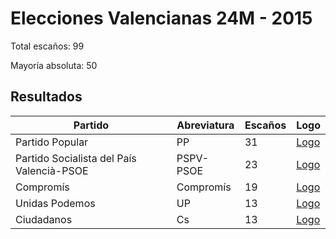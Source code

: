 # Elecciones Valencianas 24M - 2015

Total escaños: 99

Mayoría absoluta: 50

## Resultados

| Partido | Abreviatura | Escaños | Logo |
| - | - | - | - |
| Partido Popular | PP | 31 | [Logo](https://github.com/playzzz/Pactos/blob/master/Logos/PP.jpg?raw=true)
| Partido Socialista del País Valencià-PSOE | PSPV-PSOE | 23 | [Logo](https://github.com/playzzz/Pactos/blob/master/Logos/PSOE.jpg?raw=true)
| Compromís | Compromís | 19 | [Logo](https://github.com/playzzz/Pactos/blob/master/Logos/Compromís.jpg?raw=true)
| Unidas Podemos | UP | 13 | [Logo](https://github.com/playzzz/Pactos/blob/master/Logos/UP.jpg?raw=true)
| Ciudadanos | Cs | 13 | [Logo](https://github.com/playzzz/Pactos/blob/master/Logos/Cs.jpg?raw=true)
